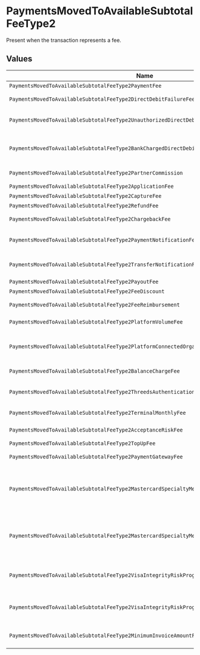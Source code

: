# PaymentsMovedToAvailableSubtotalFeeType2

Present when the transaction represents a fee.


## Values

| Name                                                                                        | Value                                                                                       |
| ------------------------------------------------------------------------------------------- | ------------------------------------------------------------------------------------------- |
| `PaymentsMovedToAvailableSubtotalFeeType2PaymentFee`                                        | payment-fee                                                                                 |
| `PaymentsMovedToAvailableSubtotalFeeType2DirectDebitFailureFee`                             | direct-debit-failure-fee                                                                    |
| `PaymentsMovedToAvailableSubtotalFeeType2UnauthorizedDirectDebitFee`                        | unauthorized-direct-debit-fee                                                               |
| `PaymentsMovedToAvailableSubtotalFeeType2BankChargedDirectDebitFailureFee`                  | bank-charged-direct-debit-failure-fee                                                       |
| `PaymentsMovedToAvailableSubtotalFeeType2PartnerCommission`                                 | partner-commission                                                                          |
| `PaymentsMovedToAvailableSubtotalFeeType2ApplicationFee`                                    | application-fee                                                                             |
| `PaymentsMovedToAvailableSubtotalFeeType2CaptureFee`                                        | capture-fee                                                                                 |
| `PaymentsMovedToAvailableSubtotalFeeType2RefundFee`                                         | refund-fee                                                                                  |
| `PaymentsMovedToAvailableSubtotalFeeType2ChargebackFee`                                     | chargeback-fee                                                                              |
| `PaymentsMovedToAvailableSubtotalFeeType2PaymentNotificationFee`                            | payment-notification-fee                                                                    |
| `PaymentsMovedToAvailableSubtotalFeeType2TransferNotificationFee`                           | transfer-notification-fee                                                                   |
| `PaymentsMovedToAvailableSubtotalFeeType2PayoutFee`                                         | payout-fee                                                                                  |
| `PaymentsMovedToAvailableSubtotalFeeType2FeeDiscount`                                       | fee-discount                                                                                |
| `PaymentsMovedToAvailableSubtotalFeeType2FeeReimbursement`                                  | fee-reimbursement                                                                           |
| `PaymentsMovedToAvailableSubtotalFeeType2PlatformVolumeFee`                                 | platform-volume-fee                                                                         |
| `PaymentsMovedToAvailableSubtotalFeeType2PlatformConnectedOrganizationsFee`                 | platform-connected-organizations-fee                                                        |
| `PaymentsMovedToAvailableSubtotalFeeType2BalanceChargeFee`                                  | balance-charge-fee                                                                          |
| `PaymentsMovedToAvailableSubtotalFeeType2ThreedsAuthenticationAttemptFee`                   | 3ds-authentication-attempt-fee                                                              |
| `PaymentsMovedToAvailableSubtotalFeeType2TerminalMonthlyFee`                                | terminal-monthly-fee                                                                        |
| `PaymentsMovedToAvailableSubtotalFeeType2AcceptanceRiskFee`                                 | acceptance-risk-fee                                                                         |
| `PaymentsMovedToAvailableSubtotalFeeType2TopUpFee`                                          | top-up-fee                                                                                  |
| `PaymentsMovedToAvailableSubtotalFeeType2PaymentGatewayFee`                                 | payment-gateway-fee                                                                         |
| `PaymentsMovedToAvailableSubtotalFeeType2MastercardSpecialtyMerchantProgramProcessingFee`   | mastercard-specialty-merchant-program-processing-fee                                        |
| `PaymentsMovedToAvailableSubtotalFeeType2MastercardSpecialtyMerchantProgramRegistrationFee` | mastercard-specialty-merchant-program-registration-fee                                      |
| `PaymentsMovedToAvailableSubtotalFeeType2VisaIntegrityRiskProgramProcessingFee`             | visa-integrity-risk-program-processing-fee                                                  |
| `PaymentsMovedToAvailableSubtotalFeeType2VisaIntegrityRiskProgramRegistrationFee`           | visa-integrity-risk-program-registration-fee                                                |
| `PaymentsMovedToAvailableSubtotalFeeType2MinimumInvoiceAmountFee`                           | minimum-invoice-amount-fee                                                                  |
